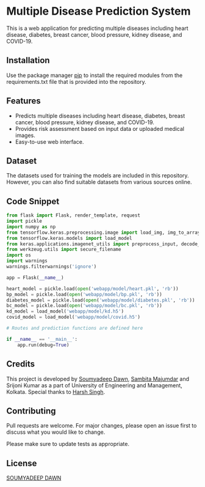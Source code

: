 # Multiple Disease Prediction System

This is a web application for predicting multiple diseases including heart disease, diabetes, breast cancer, blood pressure, kidney disease, and COVID-19.

## Installation

Use the package manager [pip](https://pip.pypa.io/en/stable/) to install the required modules from the requirements.txt file that is provided into the repository.

## Features

- Predicts multiple diseases including heart disease, diabetes, breast cancer, blood pressure, kidney disease, and COVID-19.
- Provides risk assessment based on input data or uploaded medical images.
- Easy-to-use web interface.

## Dataset

The datasets used for training the models are included in this repository. However, you can also find suitable datasets from various sources online.


## Code Snippet

```python
from flask import Flask, render_template, request
import pickle
import numpy as np
from tensorflow.keras.preprocessing.image import load_img, img_to_array
from tensorflow.keras.models import load_model
from keras.applications.imagenet_utils import preprocess_input, decode_predictions
from werkzeug.utils import secure_filename
import os
import warnings
warnings.filterwarnings('ignore')

app = Flask(__name__)

heart_model = pickle.load(open('webapp/model/heart.pkl', 'rb'))
bp_model = pickle.load(open('webapp/model/bp.pkl', 'rb'))
diabetes_model = pickle.load(open('webapp/model/diabetes.pkl', 'rb'))
bc_model = pickle.load(open('webapp/model/bc.pkl', 'rb'))
kd_model = load_model('webapp/model/kd.h5')
covid_model = load_model('webapp/model/covid.h5')

# Routes and prediction functions are defined here

if __name__ == '__main__':
    app.run(debug=True)

```

## Credits

This project is developed by [Soumyadeep Dawn](https://github.com/soumya18122002), [Sambita Majumdar](https://github.com/Sambita-832002) and Srijoni Kumar as a part of University of Engineering and Management, Kolkata. Special thanks to [Harsh Singh](https://github.com/karmathecoder).

## Contributing

Pull requests are welcome. For major changes, please open an issue first
to discuss what you would like to change.

Please make sure to update tests as appropriate.

## License

[SOUMYADEEP DAWN](https://github.com/soumya18122002/Multiple_Disease_Prediction_Using_Flask)